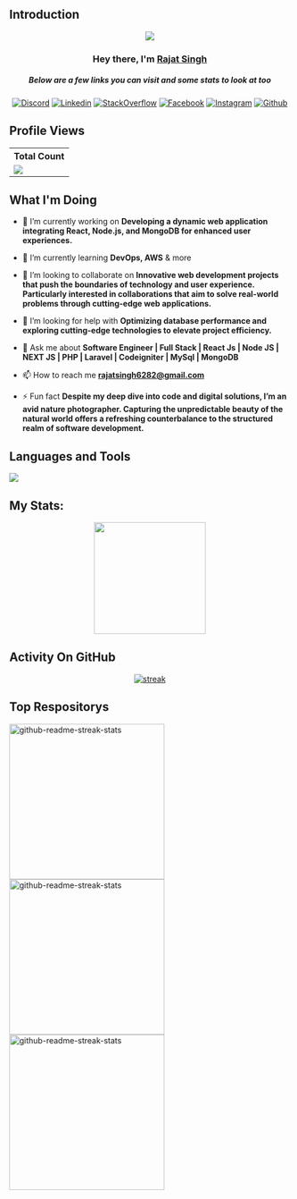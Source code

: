 ## Introduction
<p align="center">
<img src="https://readme-typing-svg.demolab.com/?lines=3+%2B%20years%20of%20coding%20experience&font=Fira%20Code&center=true&width=700&height=45&color=142847&vCenter=true&pause=1000&size=25" /></a>
</p>

<h3 align="center">Hey there, I'm <a href="https://github.com/rajatsingh6282">Rajat Singh</a></h3>
<h5 align="center">Below are a few links you can visit and some stats to look at too</h5>

<p align="center">
 <a href="https://twitter.com/rajatsingh6282"><img alt="Discord" title="Twitter" src="https://img.shields.io/badge/-Twitter-03a9f4?style=for-the-badge&logo=twitter&logoColor=white"/></a>
  <a href="https://linkedin.com/in/rajatsingh6282"><img alt="Linkedin" title="Linkedin" src="https://img.shields.io/badge/-Linkedin-1976d2?style=for-the-badge&logo=linkedin&logoColor=white"/></a>
  <a href="https://stackoverflow.com/users/23340623"><img alt="StackOverflow" title="StackOverflow" src="https://img.shields.io/badge/stack%20overflow-FE7A16?logo=stack-overflow&logoColor=white&style=for-the-badge"/></a>
  <a href="https://fb.com/rajatsingh6282"><img alt="Facebook" title="Facebook" src="https://img.shields.io/badge/-Facebook-1976d2?style=for-the-badge&logo=Facebook&logoColor=white"/></a>
  <a href="https://instagram.com/rajatsingh6282"><img alt="Instagram" title="Instagram" src="https://img.shields.io/badge/Instagram-E4405F?style=for-the-badge&logo=instagram&logoColor=white"/></a>
  <a href="https://github.com/rajatsingh6282"><img alt="Github" title="Github" src="https://img.shields.io/badge/Github-555555?style=for-the-badge&logo=github&logoColor=white"/></a>
</p>
 
## Profile Views


  <table>
    <tr>
      <!-- <th>Profile Views</th> -->
      <th>Total Count</th>
    </tr>
    <tr>
      <td>
         <a href="https://github.com/rajatsingh6282"> <img src="https://komarev.com/ghpvc/?username=rajatsingh6282&style=for-the-badge&color=brightgreen"> </a>
      </td>
    </tr>
  </table>

## What I'm Doing

- 🔭 I’m currently working on **Developing a dynamic web application integrating React, Node.js, and MongoDB for enhanced user experiences.**

- 🌱 I’m currently learning **DevOps, AWS** & more

- 👯 I’m looking to collaborate on **Innovative web development projects that push the boundaries of technology and user experience. Particularly interested in collaborations that aim to solve real-world problems through cutting-edge web applications.**

- 🤝 I’m looking for help with **Optimizing database performance and exploring cutting-edge technologies to elevate project efficiency.**

- 💬 Ask me about **Software Engineer | Full Stack | React Js | Node JS | NEXT JS | PHP | Laravel | Codeigniter | MySql | MongoDB**

- 📫 How to reach me **rajatsingh6282@gmail.com**

- ⚡ Fun fact **Despite my deep dive into code and digital solutions, I’m an avid nature photographer. Capturing the unpredictable beauty of the natural world offers a refreshing counterbalance to the structured realm of software development.**

## Languages and Tools

<p align="left"> <a href="https://github.com/rajatsingh6282"><img src="https://skillicons.dev/icons?i=vscode,github,git,gitlab,html,js,jquery,css,sass,php,laravel,react,redux,ts,nodejs,nextjs,nestjs,npm,mongodb,mysql,express,firebase,postman,ubuntu"> </a> </p>

## My Stats:
<p align="center">
<img height="200px" src="https://github-readme-stats.vercel.app/api?username=rajatsingh6282&hide_border=true&show_icons=true&count_private=true&theme=gruvbox&bg_color=151515">
</p>

## Activity On GitHub

<p align="center">
  <a href="https://github.com/rajatsingh6282">      
<img title="stats" alt="streak" src="https://github-readme-streak-stats.herokuapp.com/?user=rajatsingh6282&theme=dark&hide_border=true&stroke=f53b3b"/>
</a> 
</p>

## Top Respositorys
  <p align="left">
     <a href="https://github.com/rajatsingh6282/firebase-otp-verification-laravel"><img width="278" src="https://denvercoder1-github-readme-stats.vercel.app/api/pin/?username=rajatsingh6282&repo=firebase-otp-verification-laravel&theme=react&bg_color=1F222E&title_color=F8D866&hide_border=true&icon_color=F8D866&show_icons=false" alt="github-readme-streak-stats"></a>
    <a href="https://github.com/rajatsingh6282/pithy"><img width="278" src="https://denvercoder1-github-readme-stats.vercel.app/api/pin/?username=rajatsingh6282&repo=pithy&theme=react&bg_color=1F222E&title_color=F8D866&hide_border=true&icon_color=F8D866&show_icons=false" alt="github-readme-streak-stats"></a>
   <a href="https://github.com/rajatsingh6282/stockMarketDemo"><img width="278" src="https://denvercoder1-github-readme-stats.vercel.app/api/pin/?username=rajatsingh6282&repo=stockMarketDemo&theme=react&bg_color=1F222E&title_color=F8D866&hide_border=true&icon_color=F8D866&show_icons=false" alt="github-readme-streak-stats"></a>
  </p>

###
